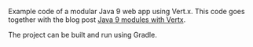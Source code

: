Example code of a modular Java 9 web app using Vert.x.
This code goes together with the blog post [Java 9 modules with Vertx](http://paulbakker.io/java/java9-vertx/).

The project can be built and run using Gradle.